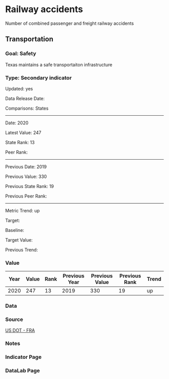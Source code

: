 # Railway accidents

Number of combined passenger and freight railway accidents

## Transportation

### Goal: Safety

Texas maintains a safe transportaiton infrastructure

### Type: Secondary indicator

Updated: yes

Data Release Date: 


Comparisons: States


----

Date: 2020

Latest Value: 247 

State Rank: 13

Peer Rank: 


----

Previous Date: 2019

Previous Value: 330

Previous State Rank: 19

Previous Peer Rank: 


----
Metric Trend: up

Target: 

Baseline: 

Target Value: 

Previous Trend: 



### Value

| Year      |  Value      | Rank        | Previous Year | Previous Value | Previous Rank | Trend | 
| ----------- | ----------- | ----------- | ----------- | ----------- | ----------- | -----------|
|   2020       | 247       |  13         |      2019   |   330     |      19    |    up       | 

### Data

### Source

[US DOT - FRA](https://safetydata.fra.dot.gov/OfficeofSafety/publicsite/on_the_fly_download.aspx)

### Notes


### Indicator Page


### DataLab Page


